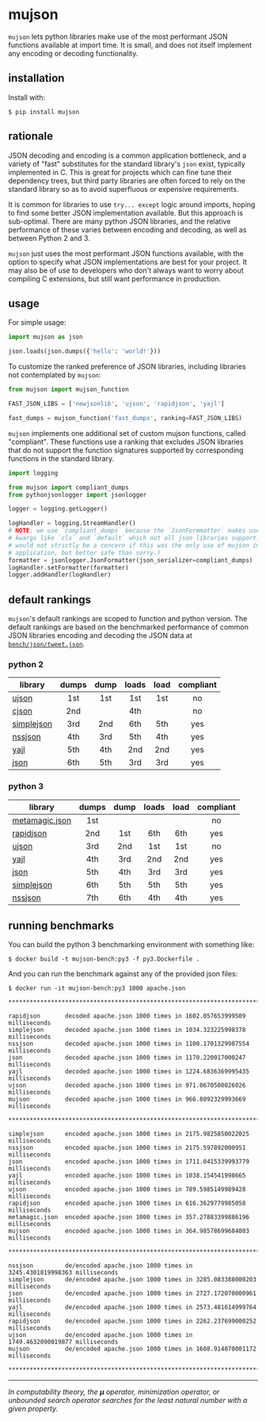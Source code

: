 # mujson

`mujson` lets python libraries make use of the most performant JSON functions available at import time. It is small, and does not itself implement any encoding or decoding functionality.

## installation

Install with:

``` shell
$ pip install mujson
```

## rationale

JSON decoding and encoding is a common application bottleneck, and a variety of "fast" substitutes for the standard library's `json` exist, typically implemented in C. This is great for projects which can fine tune their dependency trees, but third party libraries are often forced to rely on the standard library so as to avoid superfluous or expensive requirements.

It is common for libraries to use `try... except` logic around imports, hoping to find some better JSON implementation available. But this approach is sub-optimal. There are many python JSON libraries, and the relative performance of these varies between encoding and decoding, as well as between Python 2 and 3.

`mujson` just uses the most performant JSON functions available, with the option to specify what JSON implementations are best for your project. It may also be of use to developers who don't always want to worry about compiling C extensions, but still want performance in production.

## usage

For simple usage:

```python
import mujson as json

json.loads(json.dumps({'hello': 'world!'}))
```

To customize the ranked preference of JSON libraries, including libraries not contemplated by `mujson`:

``` python
from mujson import mujson_function

FAST_JSON_LIBS = ['newjsonlib', 'ujson', 'rapidjson', 'yajl']

fast_dumps = mujson_function('fast_dumps', ranking=FAST_JSON_LIBS)
```

`mujson` implements one additional set of custom mujson functions, called "compliant". These functions use a ranking that excludes JSON libraries that do not support the function signatures supported by corresponding functions in the standard library.

```python
import logging

from mujson import compliant_dumps
from pythonjsonlogger import jsonlogger

logger = logging.getLogger()

logHandler = logging.StreamHandler()
# NOTE: we use `compliant_dumps` because the `JsonFormmatter` makes use of
# kwargs like `cls` and `default` which not all json libraries support. (This
# would not strictly be a concern if this was the only use of mujson in a given
# application, but better safe than sorry.)
formatter = jsonlogger.JsonFormatter(json_serializer=compliant_dumps)
logHandler.setFormatter(formatter)
logger.addHandler(logHandler)
```

## default rankings

`mujson`'s default rankings are scoped to function and python version. The default rankings are based on the benchmarked performance of common JSON libraries encoding and decoding the JSON data at [`bench/json/tweet.json`](bench/json/tweet.json).

### python 2

| library                                                | dumps |  dump | loads |  load | compliant |
|--------------------------------------------------------|:-----:|:-----:|:-----:|:-----:|:---------:|
| [ujson](https://github.com/esnme/ultrajson)            |  1st  |  1st  |  1st  |  1st  |     no    |
| [cjson](https://github.com/AGProjects/python-cjson)    |  2nd  |       |  4th  |       |     no    |
| [simplejson](https://github.com/simplejson/simplejson) |  3rd  |  2nd  |  6th  |  5th  |    yes    |
| [nssjson](https://github.com/lelit/nssjson)            |  4th  |  3rd  |  5th  |  4th  |    yes    |
| [yajl](https://github.com/rtyler/py-yajl)              |  5th  |  4th  |  2nd  |  2nd  |    yes    |
| [json](https://docs.python.org/2/library/json.html)    |  6th  |  5th  |  3rd  |  3rd  |    yes    |

### python 3

| library                                                           | dumps |  dump | loads |  load | compliant |
|-------------------------------------------------------------------|:-----:|:-----:|:-----:|:-----:|:---------:|
| [metamagic.json](https://github.com/sprymix/metamagic.json)       |  1st  |       |       |       |     no    |
| [rapidjson](https://github.com/python-rapidjson/python-rapidjson) |  2nd  |  1st  |  6th  |  6th  |    yes    |
| [ujson](https://github.com/esnme/ultrajson)                       |  3rd  |  2nd  |  1st  |  1st  |     no    |
| [yajl](https://github.com/rtyler/py-yajl)                         |  4th  |  3rd  |  2nd  |  2nd  |    yes    |
| [json](https://docs.python.org/3.6/library/json.html)             |  5th  |  4th  |  3rd  |  3rd  |    yes    |
| [simplejson](https://github.com/simplejson/simplejson)            |  6th  |  5th  |  5th  |  5th  |    yes    |
| [nssjson](https://github.com/lelit/nssjson)                       |  7th  |  6th  |  4th  |  4th  |    yes    |

## running benchmarks

You can build the python 3 benchmarking environment with something like:

``` shell
$ docker build -t mujson-bench:py3 -f py3.Dockerfile .
```

And you can run the benchmark against any of the provided json files:

``` text
$ docker run -it mujson-bench:py3 1000 apache.json

***************************************************************************

rapidjson       decoded apache.json 1000 times in 1602.057653999509 milliseconds
simplejson      decoded apache.json 1000 times in 1034.323225998378 milliseconds
nssjson         decoded apache.json 1000 times in 1100.1701329987554 milliseconds
json            decoded apache.json 1000 times in 1170.220017000247 milliseconds
yajl            decoded apache.json 1000 times in 1224.6836369995435 milliseconds
ujson           decoded apache.json 1000 times in 971.0670500026026 milliseconds
mujson          decoded apache.json 1000 times in 966.8092329993669 milliseconds

***************************************************************************

simplejson      encoded apache.json 1000 times in 2175.9825850022025 milliseconds
nssjson         encoded apache.json 1000 times in 2175.597892000951 milliseconds
json            encoded apache.json 1000 times in 1711.0415339993779 milliseconds
yajl            encoded apache.json 1000 times in 1038.154541998665 milliseconds
ujson           encoded apache.json 1000 times in 789.5985149989428 milliseconds
rapidjson       encoded apache.json 1000 times in 616.3629779985058 milliseconds
metamagic.json  encoded apache.json 1000 times in 357.27883399886196 milliseconds
mujson          encoded apache.json 1000 times in 364.98578699684003 milliseconds

***************************************************************************

nssjson         de/encoded apache.json 1000 times in 3245.4301819998363 milliseconds
simplejson      de/encoded apache.json 1000 times in 3285.083388000203 milliseconds
json            de/encoded apache.json 1000 times in 2727.172070000961 milliseconds
yajl            de/encoded apache.json 1000 times in 2573.481614999764 milliseconds
rapidjson       de/encoded apache.json 1000 times in 2262.237699000252 milliseconds
ujson           de/encoded apache.json 1000 times in 1749.4632090019877 milliseconds
mujson          de/encoded apache.json 1000 times in 1608.914870001172 milliseconds

***************************************************************************
```

---

_In computability theory, the **μ** operator, minimization operator, or unbounded search operator searches for the least natural number with a given property._